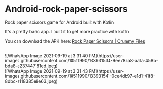# Android-rock-paper-scissors
Rock paper scissors game for Android built with Kotlin

<p>It's a pretty basic app. I built it to get more practice with kotlin</p>

<p>You can download the APK here: <a href="http://crummyfiles.xyz/file/31c91">Rock Paper Scissors | Crummy Files</a></p>
<br>
![WhatsApp Image 2021-09-19 at 3 31 40 PM](https://user-images.githubusercontent.com/18511990/133931534-9ee785a8-aa1a-458b-bda8-e237447181ed.jpeg)
<br>
![WhatsApp Image 2021-09-19 at 3 31 43 PM](https://user-images.githubusercontent.com/18511990/133931541-0ce4db97-e1d1-41f8-8dbc-a118385e8e63.jpeg)
<br>

